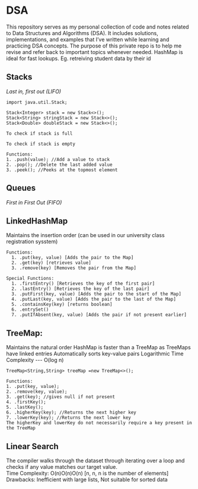 # DSA
This repository serves as my personal collection of code and notes related to Data Structures and Algorithms (DSA). It includes solutions, implementations, and examples that I’ve written while learning and practicing DSA concepts. The purpose of this private repo is to help me revise and refer back to important topics whenever needed.
HashMap is ideal for fast lookups. Eg. retreiving student data by their id
## Stacks
_Last in, first out (LIFO)_
```
import java.util.Stack;
```
```
Stack<Integer> stack = new Stack<>();
Stack<String> stringStack = new Stack<>();
Stack<Double> doubleStack = new Stack<>();
```
```
To check if stack is full

```
```
To check if stack is empty
```
```
Functions:
1. .push(value); //Add a value to stack
2. .pop(); //Delete the last added value
3. .peek(); //Peeks at the topmost element
```
## Queues
_First in First Out (FIFO)_

## LinkedHashMap
Maintains the insertion order (can be used in our university class registration sysstem)
```
Functions:
  1. .put(key, value) [Adds the pair to the Map]
  2. .get(key) [retrieves value]
  3. .remove(key) [Removes the pair from the Map]
```
```
Special Functions: 
  1. .firstEntry() [Retrieves the key of the first pair]
  2. .lastEntry() [Retrieves the key of the last pair]
  3. .putFirst(key, value) [Adds the pair to the start of the Map]
  4. .putLast(key, value) [Adds the pair to the last of the Map]
  5. .containsKey(key) [returns boolean]
  6. .entrySet()
  7. .putIfAbsent(key, value) [Adds the pair if not present earlier]
```
## TreeMap: 
Maintains the natural order
HashMap is faster than a TreeMap as TreeMaps have linked entries
Automatically sorts key-value pairs
Logarithmic Time Complexity --- O(log n)
```
TreeMap<String,String> treeMap =new TreeMap<>();
```
```
Functions:
1. .put(key, value); 
2. .remove(key, value);
3. .get(key); //gives null if not present
4. .firstKey(); 
5. .lastKey();
6. .higherKey(key); //Returns the next higher key 
7. .lowerKey(key); //Returns the next lower key
The higherKey and lowerKey do not necessarily require a key present in the TreeMap
```

## Linear Search
The compiler walks through the dataset through iterating over a loop and checks if any value matches our target value.  
Time Complexity: O(n)O(n)O(n) [n, n, n is the number of elements]  
Drawbacks: Inefficient with large lists, Not suitable for sorted data
